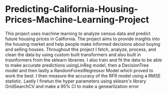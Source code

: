 # Predicting-California-Housing-Prices-Machine-Learning-Project
This project uses machine learning to analyze census data and predict future housing prices in California. The project aims to provide insights into the housing market and help people make informed decisions about buying and selling houses. Throughout this project I fetch, analyze, process, and clean the data by using custom built transformers and also built in trasnformers from the sklearn libraries. I also train and fit the data to be able to make accurate predictions usingLinReg model, then a DecisionTree model and then lastly a RandomForestRegressor Model which proved to work the best. I then measure the accuracy of the RFR model using a RMSE statistic. Lastly I finetun the hyper parameters using sklearn's library GridSearchCV and make a 95% CI to make a genearlization error 
